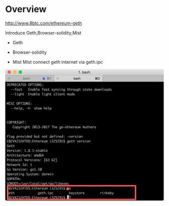 # Overview

http://www.8btc.com/ethereum-geth

Introduce Geth,Browser-solidity,Mist

* Geth

* Browser-solidity

* Mist
Mist connect geth internet via geth.ipc

![geth-ipc](/picture/Geth-ipc.png)

